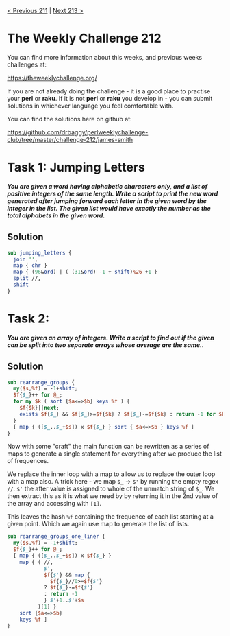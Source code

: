 [< Previous 211](https://github.com/drbaggy/perlweeklychallenge-club/tree/master/challenge-211/james-smith) |
[Next 213 >](https://github.com/drbaggy/perlweeklychallenge-club/tree/master/challenge-213/james-smith)

# The Weekly Challenge 212

You can find more information about this weeks, and previous weeks challenges at:

  https://theweeklychallenge.org/

If you are not already doing the challenge - it is a good place to practise your
**perl** or **raku**. If it is not **perl** or **raku** you develop in - you can
submit solutions in whichever language you feel comfortable with.

You can find the solutions here on github at:

https://github.com/drbaggy/perlweeklychallenge-club/tree/master/challenge-212/james-smith

# Task 1: Jumping Letters

***You are given a word having alphabetic characters only, and a list of positive integers of the same length. 
Write a script to print the new word generated after jumping forward each letter in the given word by the integer in the list. The given list would have exactly the number as the total alphabets in the given word.***

## Solution

```perl
sub jumping_letters {
  join '',
  map { chr }
  map { (96&ord) | ( (31&ord) -1 + shift)%26 +1 }
  split //,
  shift
}
```

# Task 2: 

***You are given an array of integers. Write a script to find out if the given can be split into two separate arrays whose average are the same..***

## Solution

```perl
sub rearrange_groups {
  my($s,%f) = -1+shift;
  $f{$_}++ for @_;
  for my $k ( sort {$a<=>$b} keys %f ) {
    $f{$k}||next;
    exists $f{$_} && $f{$_}>=$f{$k} ? $f{$_}-=$f{$k} : return -1 for $k+1..$k+$s;
  }
  [ map { ([$_..$_+$s]) x $f{$_} } sort { $a<=>$b } keys %f ]
}
```
Now with some "craft" the main function can be rewritten as a series of maps to
generate a single statement for everything after we produce the list of frequences.

We replace the inner loop with a map to allow us to replace the outer loop with a map also.
A trick here - we map `$_` -> `$'` by running the empty regex `//`. `$'` the after value
is assigned to whole of the unmatch string of `$_`. We then extract this as it is what we
need by by returning it in the 2nd value of the array and accessing with `[1]`.

This leaves the hash `%f` containing the frequence of each list starting at a given point.
Which we again use map to generate the list of lists.

```perl
sub rearrange_groups_one_liner {
  my($s,%f) = -1+shift;
  $f{$_}++ for @_;
  [ map { ([$_..$_+$s]) x $f{$_} }
    map { ( //,
            $',
            $f{$'} && map {
              $f{$_}//0>=$f{$'}
            ? $f{$_}-=$f{$'}
            : return -1
            } $'+1..$'+$s
          )[1] }
    sort {$a<=>$b}
    keys %f ]
}
```
